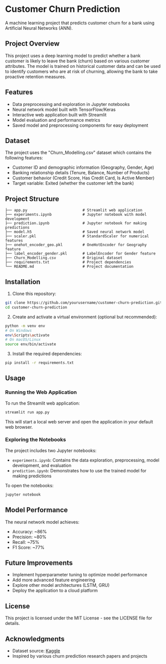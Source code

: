 # Customer Churn Prediction

A machine learning project that predicts customer churn for a bank using Artificial Neural Networks (ANN).

## Project Overview

This project uses a deep learning model to predict whether a bank customer is likely to leave the bank (churn) based on various customer attributes. The model is trained on historical customer data and can be used to identify customers who are at risk of churning, allowing the bank to take proactive retention measures.

## Features

- Data preprocessing and exploration in Jupyter notebooks
- Neural network model built with TensorFlow/Keras
- Interactive web application built with Streamlit
- Model evaluation and performance metrics
- Saved model and preprocessing components for easy deployment

## Dataset

The project uses the "Churn_Modelling.csv" dataset which contains the following features:
- Customer ID and demographic information (Geography, Gender, Age)
- Banking relationship details (Tenure, Balance, Number of Products)
- Customer behavior (Credit Score, Has Credit Card, Is Active Member)
- Target variable: Exited (whether the customer left the bank)

## Project Structure

```
├── app.py                         # Streamlit web application
├── experiments.ipynb              # Jupyter notebook with model development
├── prediction.ipynb               # Jupyter notebook for making predictions
├── model.h5                       # Saved neural network model
├── scaler.pkl                     # StandardScaler for numerical features
├── onehot_encoder_geo.pkl         # OneHotEncoder for Geography feature
├── label_encoder_gender.pkl       # LabelEncoder for Gender feature
├── Churn_Modelling.csv            # Original dataset
├── requirements.txt               # Project dependencies
└── README.md                      # Project documentation
```

## Installation

1. Clone this repository:
```bash
git clone https://github.com/yourusername/customer-churn-prediction.git
cd customer-churn-prediction
```

2. Create and activate a virtual environment (optional but recommended):
```bash
python -m venv env
# On Windows
env\Scripts\activate
# On macOS/Linux
source env/bin/activate
```

3. Install the required dependencies:
```bash
pip install -r requirements.txt
```

## Usage

### Running the Web Application

To run the Streamlit web application:

```bash
streamlit run app.py
```

This will start a local web server and open the application in your default web browser.

### Exploring the Notebooks

The project includes two Jupyter notebooks:
- `experiments.ipynb`: Contains the data exploration, preprocessing, model development, and evaluation
- `prediction.ipynb`: Demonstrates how to use the trained model for making predictions

To open the notebooks:

```bash
jupyter notebook
```

## Model Performance

The neural network model achieves:
- Accuracy: ~86%
- Precision: ~80%
- Recall: ~75%
- F1 Score: ~77%

## Future Improvements

- Implement hyperparameter tuning to optimize model performance
- Add more advanced feature engineering
- Explore other model architectures (LSTM, GRU)
- Deploy the application to a cloud platform

## License

This project is licensed under the MIT License - see the LICENSE file for details.

## Acknowledgments

- Dataset source: [Kaggle](https://www.kaggle.com/datasets)
- Inspired by various churn prediction research papers and projects 